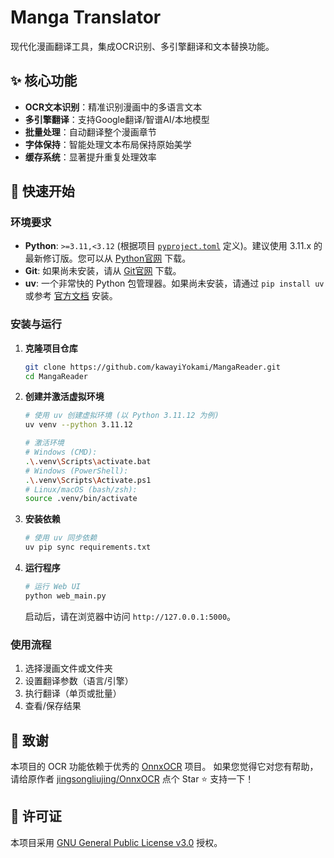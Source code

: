 # Manga Translator

现代化漫画翻译工具，集成OCR识别、多引擎翻译和文本替换功能。

## ✨ 核心功能
- **OCR文本识别**：精准识别漫画中的多语言文本
- **多引擎翻译**：支持Google翻译/智谱AI/本地模型
- **批量处理**：自动翻译整个漫画章节
- **字体保持**：智能处理文本布局保持原始美学
- **缓存系统**：显著提升重复处理效率

## 🚀 快速开始

### 环境要求

*   **Python**: `>=3.11,<3.12` (根据项目 [`pyproject.toml`](pyproject.toml:6) 定义)。建议使用 3.11.x 的最新修订版。您可以从 [Python官网](https://www.python.org/downloads/) 下载。
*   **Git**: 如果尚未安装，请从 [Git官网](https://git-scm.com/) 下载。
*   **uv**: 一个非常快的 Python 包管理器。如果尚未安装，请通过 `pip install uv` 或参考 [官方文档](https://github.com/astral-sh/uv) 安装。

### 安装与运行

1.  **克隆项目仓库**
    ```bash
    git clone https://github.com/kawayiYokami/MangaReader.git
    cd MangaReader
    ```

2.  **创建并激活虚拟环境**
    ```bash
    # 使用 uv 创建虚拟环境 (以 Python 3.11.12 为例)
    uv venv --python 3.11.12

    # 激活环境
    # Windows (CMD):
    .\.venv\Scripts\activate.bat
    # Windows (PowerShell):
    .\.venv\Scripts\Activate.ps1
    # Linux/macOS (bash/zsh):
    source .venv/bin/activate
    ```

3.  **安装依赖**
    ```bash
    # 使用 uv 同步依赖
    uv pip sync requirements.txt
    ```

4.  **运行程序**
    ```bash
    # 运行 Web UI
    python web_main.py
    ```
    启动后，请在浏览器中访问 `http://127.0.0.1:5000`。

### 使用流程
1. 选择漫画文件或文件夹
2. 设置翻译参数（语言/引擎）
3. 执行翻译（单页或批量）
4. 查看/保存结果

## 🙏 致谢
本项目的 OCR 功能依赖于优秀的 [OnnxOCR](https://github.com/jingsongliujing/OnnxOCR) 项目。
如果您觉得它对您有帮助，请给原作者 [jingsongliujing/OnnxOCR](https://github.com/jingsongliujing/OnnxOCR) 点个 Star ⭐ 支持一下！


## 📜 许可证
本项目采用 [GNU General Public License v3.0](LICENSE) 授权。